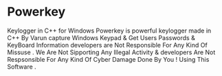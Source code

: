 # Powerkey
Keylogger in C++ for Windows
Powerkey is powerful keylogger made in C++ By Varun 
capture Windows Keypad & Get Users Passwords & KeyBoard Information
developers are Not Responsible For Any Kind Of Missuse . 
We Are Not Sipporting Any Illegal Activity & developers Are Not Respsonsible For Any Kind Of Cyber Damage Done By You ! Using This Software .
